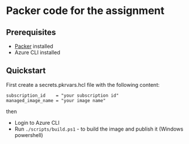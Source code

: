 # Packer code for the assignment

## Prerequisites

- [Packer](https://developer.hashicorp.com/packer/downloads) installed
- Azure CLI installed

## Quickstart

First create a secrets.pkrvars.hcl file with the following content:

```hcl
subscription_id    = "your subscription id"
managed_image_name = "your image name"
```

then

- Login to Azure CLI
- Run `./scripts/build.ps1` - to build the image and publish it (Windows powershell)
    